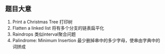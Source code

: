 ## 题目大意

1. Print a Christmas Tree
打印树
2. Flatten a linked list
将有多个分支的链表扁平化
3. Raindrops
类似interval聚合问题
4. Palindrome: Minimum Insertion
最少删掉串中的多少字母，使串由字典中的词拼成
